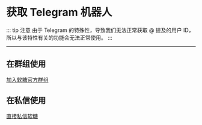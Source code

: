 # 获取 Telegram 机器人

::: tip 注意
由于 Telegram 的特殊性，导致我们无法正常获取 @ 提及的用户 ID，所以与该特性有关的功能会无法正常使用。
:::

---

## 在群组使用
[加入软糖官方群组](https://t.me/LxBot_Official_CN)

## 在私信使用
[直接私信软糖](https://t.me/lxns_bot)